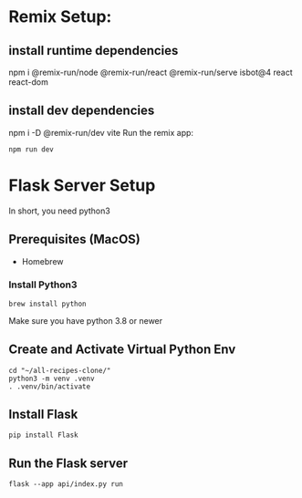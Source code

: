 # Remix Setup:

## install runtime dependencies
npm i @remix-run/node @remix-run/react @remix-run/serve isbot@4 react react-dom

## install dev dependencies
npm i -D @remix-run/dev vite
Run the remix app:

```shellscript
npm run dev
```

# Flask Server Setup
In short, you need python3

## Prerequisites (MacOS)
- Homebrew

### Install Python3
```shellscript
brew install python
```
Make sure you have python 3.8 or newer

## Create and Activate Virtual Python Env
```shellscript
cd "~/all-recipes-clone/"
python3 -m venv .venv
. .venv/bin/activate
```
## Install Flask
```shellscript
pip install Flask
```
## Run the Flask server
```shellscript
flask --app api/index.py run 
```


